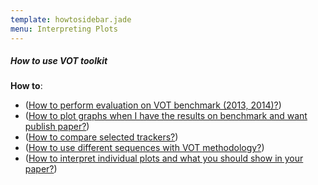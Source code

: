 ```yaml
---
template: howtosidebar.jade
menu: Interpreting Plots
---
```


##### How to use VOT toolkit

<b>How to</b>:
- ([How to perform evaluation on VOT benchmark (2013, 2014)?](/howto/perfeval.html))
- ([How to plot graphs when I have the results on benchmark and want publish paper?](/howto/plots.html))
- ([How to compare selected trackers?](/howto/trackeranalysis.html))
- ([How to use different sequences with VOT methodology?](/howto/sequences.html))
- ([How to interpret individual plots and what you should show in your paper?](/howto/interpret.html))
